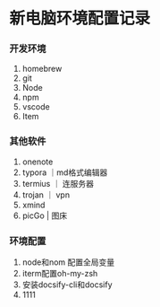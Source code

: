 # 新电脑环境配置记录

### 开发环境

1. homebrew
2. git
3. Node
4. npm
5. vscode
6. Item

### 其他软件

1. onenote
2. typora ｜md格式编辑器
3. termius ｜ 连服务器
4. trojan ｜ vpn
5. xmind
6. picGo | 图床

### 环境配置

1. node和nom 配置全局变量
2. iterm配置oh-my-zsh
3. 安装docsify-cli和docsify
4. 1111